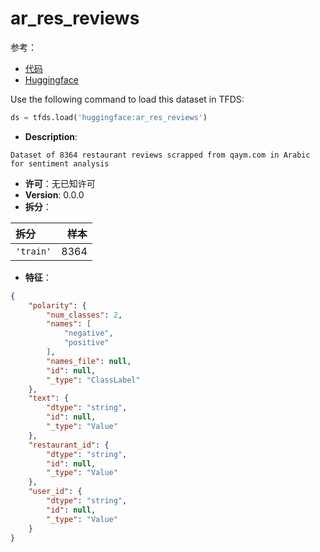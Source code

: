 # ar_res_reviews

参考：

- [代码](https://github.com/huggingface/datasets/blob/master/datasets/ar_res_reviews)
- [Huggingface](https://huggingface.co/datasets/ar_res_reviews)

Use the following command to load this dataset in TFDS:

```python
ds = tfds.load('huggingface:ar_res_reviews')
```

- **Description**:

```
Dataset of 8364 restaurant reviews scrapped from qaym.com in Arabic for sentiment analysis
```

- **许可**：无已知许可
- **Version**: 0.0.0
- **拆分**：

拆分 | 样本
:-- | --:
`'train'` | 8364

- **特征**：

```json
{
    "polarity": {
        "num_classes": 2,
        "names": [
            "negative",
            "positive"
        ],
        "names_file": null,
        "id": null,
        "_type": "ClassLabel"
    },
    "text": {
        "dtype": "string",
        "id": null,
        "_type": "Value"
    },
    "restaurant_id": {
        "dtype": "string",
        "id": null,
        "_type": "Value"
    },
    "user_id": {
        "dtype": "string",
        "id": null,
        "_type": "Value"
    }
}
```
